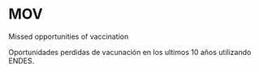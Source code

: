 # MOV
Missed opportunities of vaccination

Oportunidades perdidas de vacunación en los ultimos 10 años utilizando ENDES.
